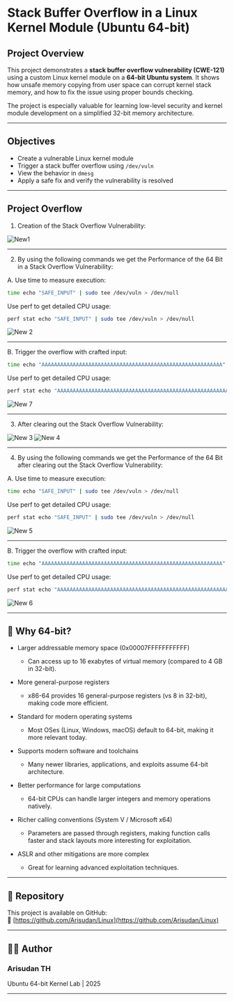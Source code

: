 # Stack Buffer Overflow in a Linux Kernel Module (Ubuntu 64-bit)

## Project Overview

This project demonstrates a **stack buffer overflow vulnerability (CWE-121)** using a custom Linux kernel module on a **64-bit Ubuntu system**. It shows how unsafe memory copying from user space can corrupt kernel stack memory, and how to fix the issue using proper bounds checking.

The project is especially valuable for learning low-level security and kernel module development on a simplified 32-bit memory architecture.

---

## Objectives

- Create a vulnerable Linux kernel module
- Trigger a stack buffer overflow using `/dev/vuln`
- View the behavior in `dmesg`
- Apply a safe fix and verify the vulnerability is resolved

---

## Project Overflow

1. Creation of the  Stack Overflow Vulnerability:
   
![New1](https://github.com/user-attachments/assets/01b0e8ce-d8ac-4e10-a3d1-8ccf2ab6a2d7)

---

2. By using the following commands we get the Performance of the 64 Bit in a Stack Overflow Vulnerability:
   
A. Use time to measure execution:

```bash
time echo "SAFE_INPUT" | sudo tee /dev/vuln > /dev/null
```
  Use perf to get detailed CPU usage:

```bash
perf stat echo "SAFE_INPUT" | sudo tee /dev/vuln > /dev/null
```
![New 2](https://github.com/user-attachments/assets/09b20e11-a2cf-4adb-b0aa-027361cc97c8)

---

B. Trigger the overflow with crafted input:

```bash
time echo "AAAAAAAAAAAAAAAAAAAAAAAAAAAAAAAAAAAAAAAAAAAAAAAAAAAAAAAAAA" | sudo tee /dev/vuln > /dev/null
```
  Use perf to get detailed CPU usage:

```bash
perf stat echo "AAAAAAAAAAAAAAAAAAAAAAAAAAAAAAAAAAAAAAAAAAAAAAAAAAAAAAAAAA" | sudo tee /dev/vuln > /dev/null
```

![New 7](https://github.com/user-attachments/assets/c94c8d72-5134-441e-b63d-e8978c51fddf)

---

3. After clearing out the Stack Overflow Vulnerability:

![New 3](https://github.com/user-attachments/assets/5518aaef-7b81-4fa3-8ca7-9ba48a49ef28)
![New 4](https://github.com/user-attachments/assets/a10b856b-a765-4c7e-bcda-ff405fdb0d01)

---

4. By using the following commands we get the Performance of the 64 Bit after clearing out the Stack Overflow Vulnerability:

A. Use time to measure execution:

```bash
time echo "SAFE_INPUT" | sudo tee /dev/vuln > /dev/null
```
  Use perf to get detailed CPU usage:

```bash
perf stat echo "SAFE_INPUT" | sudo tee /dev/vuln > /dev/null
```
![New 5](https://github.com/user-attachments/assets/5fbcbfa0-89ef-4697-ba2d-6a3a27603585)

---

B. Trigger the overflow with crafted input:

```bash
time echo "AAAAAAAAAAAAAAAAAAAAAAAAAAAAAAAAAAAAAAAAAAAAAAAAAAAAAAAAAA" | sudo tee /dev/vuln > /dev/null
```
  Use perf to get detailed CPU usage:

```bash
perf stat echo "AAAAAAAAAAAAAAAAAAAAAAAAAAAAAAAAAAAAAAAAAAAAAAAAAAAAAAAAAA" | sudo tee /dev/vuln > /dev/null
```

![New 6](https://github.com/user-attachments/assets/2c7c727a-574a-4b9c-97db-22abe2aa2535)

---

## 🧠 Why 64-bit?

- Larger addressable memory space (0x00007FFFFFFFFFFF)
    - Can access up to 16 exabytes of virtual memory (compared to 4 GB in 32-bit).

- More general-purpose registers
    - x86-64 provides 16 general-purpose registers (vs 8 in 32-bit), making code more efficient.

- Standard for modern operating systems
    - Most OSes (Linux, Windows, macOS) default to 64-bit, making it more relevant today.

- Supports modern software and toolchains
    - Many newer libraries, applications, and exploits assume 64-bit architecture.

- Better performance for large computations
    - 64-bit CPUs can handle larger integers and memory operations natively.

- Richer calling conventions (System V / Microsoft x64)
    - Parameters are passed through registers, making function calls faster and stack layouts more interesting for exploitation.

- ASLR and other mitigations are more complex
    - Great for learning advanced exploitation techniques.
---

## 📂 Repository

This project is available on GitHub:  
🔗 [https://github.com/Arisudan/Linux](https://github.com/Arisudan/Linux)

---

## 👨‍💻 Author

### Arisudan TH 
Ubuntu 64-bit Kernel Lab | 2025

---
